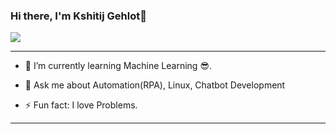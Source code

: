 ### Hi there, I'm Kshitij Gehlot👋

![](https://komarev.com/ghpvc/?username=KDGehlot2003)

<!-- **KDGehlot2003/KDGehlot2003** is a ✨ _special_ ✨ repository because its `README.md` (this file) appears on your GitHub profile. -->

---

<!-- Here are some ideas to get you started: -->

<!-- - 🔭 I’m currently working on ... -->
- 🌱 I’m currently learning Machine Learning 😎.
<!-- - 👯 I’m looking to collaborate on ... -->
<!-- - 🤔 I’m looking for help with ... -->
- 💬 Ask me about Automation(RPA), Linux, Chatbot Development
<!-- - 📫 How to reach me: ... -->
<!-- - 😄 Pronouns: ... -->
- ⚡ Fun fact: I love Problems.

---
